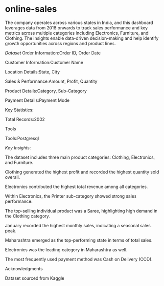 # online-sales
The company operates across various states in India, and this dashboard leverages data from 2018 onwards to track sales performance and key metrics across multiple categories including Electronics, Furniture, and Clothing. The insights enable data-driven decision-making and help identify growth opportunities across regions and product lines.

*Dataset*
Order Information:Order ID, Order Date

Customer Information:Customer Name

Location Details:State, City

Sales & Performance:Amount, Profit, Quantity

Product Details:Category, Sub-Category

Payment Details:Payment Mode

Key Statistics:

Total Records:2002

Tools

Tools:Postgresql

*Key Insights*:

The dataset includes three main product categories: Clothing, Electronics, and Furniture.

Clothing generated the highest profit and recorded the highest quantity sold overall.

Electronics contributed the highest total revenue among all categories.

Within Electronics, the Printer sub-category showed strong sales performance.

The top-selling individual product was a Saree, highlighting high demand in the Clothing category.

January recorded the highest monthly sales, indicating a seasonal sales peak.

Maharashtra emerged as the top-performing state in terms of total sales.

Electronics was the leading category in Maharashtra as well.

The most frequently used payment method was Cash on Delivery (COD).

Acknowledgments

Dataset sourced from Kaggle

